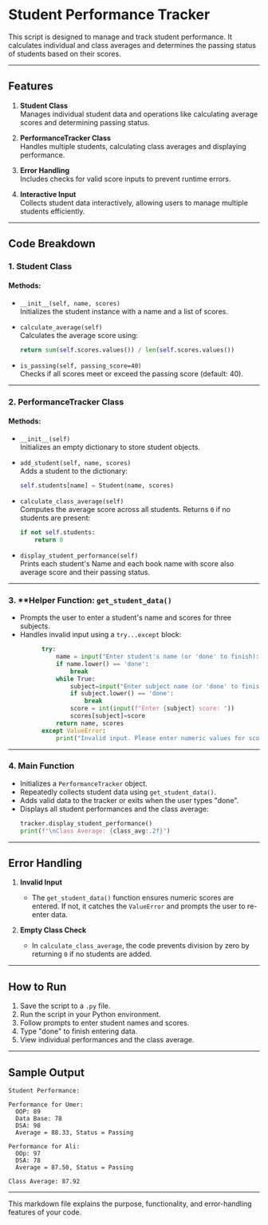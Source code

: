 # Student Performance Tracker

This script is designed to manage and track student performance. It calculates individual and class averages and determines the passing status of students based on their scores.

---

## **Features**

1. **Student Class**  
   Manages individual student data and operations like calculating average scores and determining passing status.
2. **PerformanceTracker Class**  
   Handles multiple students, calculating class averages and displaying performance.

3. **Error Handling**  
   Includes checks for valid score inputs to prevent runtime errors.

4. **Interactive Input**  
   Collects student data interactively, allowing users to manage multiple students efficiently.

---

## **Code Breakdown**

### 1. **Student Class**

#### Methods:

- `__init__(self, name, scores)`  
  Initializes the student instance with a name and a list of scores.

- `calculate_average(self)`  
  Calculates the average score using:

  ```python
  return sum(self.scores.values()) / len(self.scores.values())
  ```

- `is_passing(self, passing_score=40)`  
  Checks if all scores meet or exceed the passing score (default: 40).

---

### 2. **PerformanceTracker Class**

#### Methods:

- `__init__(self)`  
  Initializes an empty dictionary to store student objects.

- `add_student(self, name, scores)`  
  Adds a student to the dictionary:

  ```python
  self.students[name] = Student(name, scores)
  ```

- `calculate_class_average(self)`  
  Computes the average score across all students. Returns `0` if no students are present:

  ```python
  if not self.students:
      return 0
  ```

- `display_student_performance(self)`  
  Prints each student's Name and each book name with score also average score and their passing status.

---

### 3. \*\*Helper Function: `get_student_data()`

- Prompts the user to enter a student's name and scores for three subjects.
- Handles invalid input using a `try...except` block:
  ```python
        try:
            name = input("Enter student's name (or 'done' to finish): ")
            if name.lower() == 'done':
                break
            while True:
                subject=input("Enter subject name (or 'done' to finish): ")
                if subject.lower() == 'done':
                    break
                score = int(input(f"Enter {subject} score: "))
                scores[subject]=score
            return name, scores
        except ValueError:
            print("Invalid input. Please enter numeric values for scores.")
  ```

---

### 4. **Main Function**

- Initializes a `PerformanceTracker` object.
- Repeatedly collects student data using `get_student_data()`.
- Adds valid data to the tracker or exits when the user types "done".
- Displays all student performances and the class average:
  ```python
  tracker.display_student_performance()
  print(f"\nClass Average: {class_avg:.2f}")
  ```

---

## **Error Handling**

1. **Invalid Input**

   - The `get_student_data()` function ensures numeric scores are entered. If not, it catches the `ValueError` and prompts the user to re-enter data.

2. **Empty Class Check**
   - In `calculate_class_average`, the code prevents division by zero by returning `0` if no students are added.

---

## **How to Run**

1. Save the script to a `.py` file.
2. Run the script in your Python environment.
3. Follow prompts to enter student names and scores.
4. Type "done" to finish entering data.
5. View individual performances and the class average.

---

## **Sample Output**

```
Student Performance:

Performance for Umer:
  OOP: 89
  Data Base: 78
  DSA: 98
  Average = 88.33, Status = Passing

Performance for Ali:
  OOp: 97
  DSA: 78
  Average = 87.50, Status = Passing

Class Average: 87.92
```

---

This markdown file explains the purpose, functionality, and error-handling features of your code.
